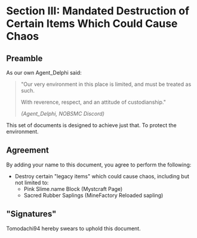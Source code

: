 # Section III: Mandated Destruction of Certain Items Which Could Cause Chaos
## Preamble

As our own Agent_Delphi said:
> "Our very environment in this place is limited, and must be treated as such.
> 
> With reverence, respect, and an attitude of custodianship."
>
>*(Agent_Delphi, NOBSMC Discord)*

This set of documents is designed to achieve just that. To protect the environment.

## Agreement
By adding your name to this document, you agree to perform the following:
* Destroy certain "legacy items" which could cause chaos, including but not limited to:
  * Pink Slime.name Block (Mystcraft Page)
  * Sacred Rubber Saplings (MineFactory Reloaded sapling)
  
## "Signatures"
Tomodachi94 hereby swears to uphold this document.
